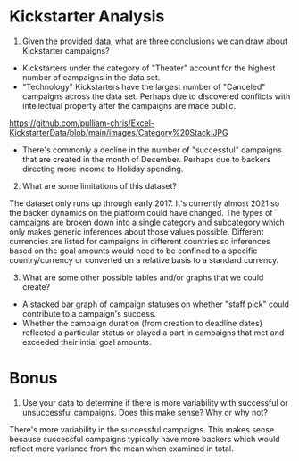 # Kickstarter Analysis 

1.	Given the provided data, what are three conclusions we can draw about Kickstarter campaigns?

* Kickstarters under the category of "Theater" account for the highest number of campaigns in the data set.
* "Technology" Kickstarters have the largest number of "Canceled" campaigns across the data set.  Perhaps due to discovered conflicts with intellectual property after the campaigns are made public.

<https://github.com/pulliam-chris/Excel-KickstarterData/blob/main/images/Category%20Stack.JPG>

* There's commonly a decline in the number of "successful" campaigns that are created in the month of December.  Perhaps due to backers directing more income to Holiday spending.

2.	What are some limitations of this dataset?

The dataset only runs up through early 2017.  It's currently almost 2021 so the backer dynamics on the platform could have changed. The types of campaigns are broken down into a   single category and subcategory which only makes generic inferences about those values possible.  Different  currencies are listed for campaigns in different countries so      inferences based on the goal amounts would need to be confined to a specific country/currency or converted on a relative basis to a standard currency.

3.	What are some other possible tables and/or graphs that we could create?

* A stacked bar graph of campaign statuses on whether "staff pick" could contribute to a campaign's success.
* Whether the campaign duration (from creation to deadline dates) reflected a particular status or played a part in campaigns that met and exceeded their intial goal amounts. 

# Bonus

1. Use your data to determine if there is more variability with successful or unsuccessful campaigns. Does this make sense? Why or why not?

There's more variability in the successful campaigns.  This makes sense because successful campaigns typically have more backers which would reflect more variance from the mean when examined in total.
